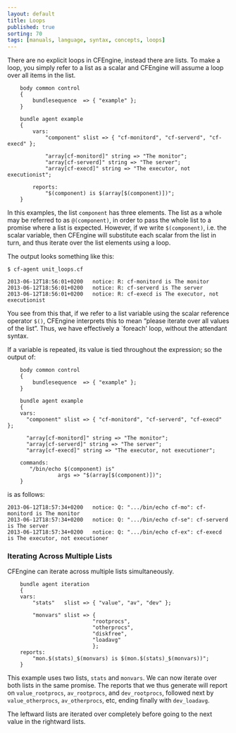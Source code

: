 ```yaml
---
layout: default
title: Loops
published: true
sorting: 70
tags: [manuals, language, syntax, concepts, loops]
---
```


There are no explicit loops in CFEngine, instead there are lists. To make a 
loop, you simply refer to a list as a scalar and CFEngine will assume a loop 
over all items in the list.


```cf3
    body common control
    {
        bundlesequence  => { "example" };
    }

    bundle agent example
    {
        vars:
            "component" slist => { "cf-monitord", "cf-serverd", "cf-execd" };

            "array[cf-monitord]" string => "The monitor";
            "array[cf-serverd]" string => "The server";
            "array[cf-execd]" string => "The executor, not executionist";

        reports:
            "$(component) is $(array[$(component)])";
    }
```

In this examples, the list `component` has three elements. The list as a whole 
may be referred to as `@(component)`, in order to pass the whole list to a 
promise where a list is expected. However, if we write `$(component)`,
i.e. the scalar variable, then CFEngine will substitute each scalar from the 
list in turn, and thus iterate over the list elements using a loop.

The output looks something like this:
 
    $ cf-agent unit_loops.cf

    2013-06-12T18:56:01+0200   notice: R: cf-monitord is The monitor
    2013-06-12T18:56:01+0200   notice: R: cf-serverd is The server
    2013-06-12T18:56:01+0200   notice: R: cf-execd is The executor, not executionist

You see from this that, if we refer to a list variable using the scalar 
reference operator `$()`, CFEngine interprets this to mean “please iterate 
over all values of the list”. Thus, we have effectively a `foreach' loop, 
without the attendant syntax.

If a variable is repeated, its value is tied throughout the expression; so the 
output of:

```cf3
    body common control
    {
        bundlesequence  => { "example" };
    }

    bundle agent example    
    {
    vars:
      "component" slist => { "cf-monitord", "cf-serverd", "cf-execd" };
    
      "array[cf-monitord]" string => "The monitor";
      "array[cf-serverd]" string => "The server";
      "array[cf-execd]" string => "The executor, not executioner";
    
    commands:
       "/bin/echo $(component) is"    
                args => "$(array[$(component)])";
    }
```

is as follows:

    2013-06-12T18:57:34+0200   notice: Q: ".../bin/echo cf-mo": cf-monitord is The monitor
    2013-06-12T18:57:34+0200   notice: Q: ".../bin/echo cf-se": cf-serverd is The server
    2013-06-12T18:57:34+0200   notice: Q: ".../bin/echo cf-ex": cf-execd is The executor, not executioner

### Iterating Across Multiple Lists

CFEngine can iterate across multiple lists simultaneously.

```cf3
    bundle agent iteration
    {
    vars:
        "stats"   slist => { "value", "av", "dev" };

        "monvars" slist => {
                           "rootprocs",
                           "otherprocs",
                           "diskfree",
                           "loadavg"
                           };
    reports:
        "mon.$(stats)_$(monvars) is $(mon.$(stats)_$(monvars))";
    }
```

This example uses two lists, `stats` and `monvars`. We can now iterate over both lists in the same promise. The reports that we thus generate will report on `value_rootprocs`, `av_rootprocs`, and `dev_rootprocs`, followed next by `value_otherprocs`, `av_otherprocs`, etc, ending finally with `dev_loadavg`. 

The leftward lists are iterated over completely before going to the next value in the rightward lists.

